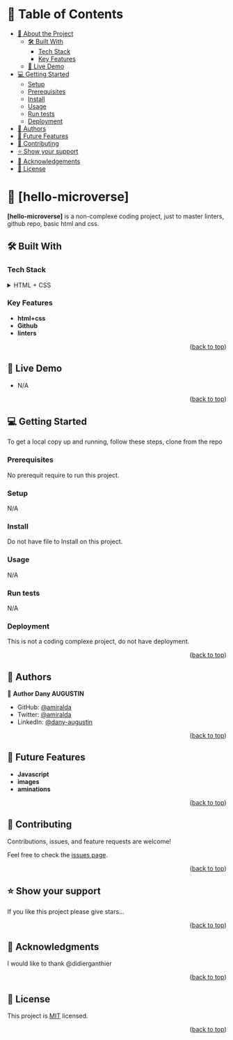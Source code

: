 <a name="readme-top"></a>

# 📗 Table of Contents

- [📖 About the Project](#about-project)
  - [🛠 Built With](#built-with)
    - [Tech Stack](#tech-stack)
    - [Key Features](#key-features)
  - [🚀 Live Demo](#live-demo)
- [💻 Getting Started](#getting-started)
  - [Setup](#setup)
  - [Prerequisites](#prerequisites)
  - [Install](#install)
  - [Usage](#usage)
  - [Run tests](#run-tests)
  - [Deployment](#triangular_flag_on_post-deployment)
- [👥 Authors](#authors)
- [🔭 Future Features](#future-features)
- [🤝 Contributing](#contributing)
- [⭐️ Show your support](#support)
- [🙏 Acknowledgements](#acknowledgements)
- [📝 License](#license)

# 📖 [hello-microverse] <a name="about-project"></a>


**[hello-microverse]** is a non-complexe coding project, just to master linters, github repo, basic html and css.

## 🛠 Built With <a name="html+css"></a>

### Tech Stack <a name="html+css"></a>


<details>
  <summary>HTML + CSS</summary>
</details>

### Key Features <a name="key-features"></a>


- **html+css**
- **Github**
- **linters**

<p align="right">(<a href="#readme-top">back to top</a>)</p>


## 🚀 Live Demo <a name="live-demo"></a>


- N/A

<p align="right">(<a href="#readme-top">back to top</a>)</p>


## 💻 Getting Started <a name="getting-started"></a>


To get a local copy up and running, follow these steps, clone from the repo

### Prerequisites

No prerequit require to run this project.

### Setup

N/A

### Install

Do not have file to Install on this project.

### Usage

N/A

### Run tests

N/A

### Deployment
 
This is not a coding complexe project, do not have deployment.

<p align="right">(<a href="#readme-top">back to top</a>)</p>

## 👥 Authors <a name="authors"></a>


👤 **Author Dany AUGUSTIN**

- GitHub: [@amiralda](https://github.com/amiralda)
- Twitter: [@amiralda](https://twitter.com/amiraldany)
- LinkedIn: [@dany-augustin](https://linkedin.com/in/dany-augustin)


<p align="right">(<a href="#readme-top">back to top</a>)</p>


## 🔭 Future Features <a name="future-features"></a>


- **Javascript**
- **images**
- **aminations**

<p align="right">(<a href="#readme-top">back to top</a>)</p>


## 🤝 Contributing <a name="contributing"></a>

Contributions, issues, and feature requests are welcome!

Feel free to check the [issues page](../../issues/).

<p align="right">(<a href="#readme-top">back to top</a>)</p>


## ⭐️ Show your support <a name="support"></a>


If you like this project please give stars...

<p align="right">(<a href="#readme-top">back to top</a>)</p>


## 🙏 Acknowledgments <a name="acknowledgements"></a>

I would like to thank @didierganthier

<p align="right">(<a href="#readme-top">back to top</a>)</p>


## 📝 License <a name="license"></a>

This project is [MIT](./LICENSE) licensed.
<p align="right">(<a href="#readme-top">back to top</a>)</p>
